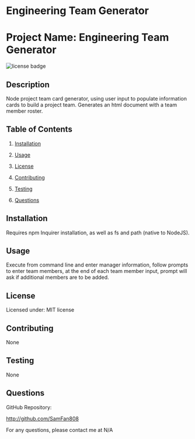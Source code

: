 # Engineering Team Generator

# Project Name: Engineering Team Generator
![license badge](https://img.shields.io/static/v1?label=license&message=MIT&color=blue)

## Description

Node project team card generator, using user input to populate information cards to build a project team. Generates an html document with a team member roster.

## Table of Contents

1. [Installation](#installation)

2. [Usage](#usage)

3. [License](#license)

4. [Contributing](#contributing)

5. [Testing](#testing)

6. [Questions](#questions)

## Installation

Requires npm Inquirer installation, as well as fs and path (native to NodeJS).

## Usage

Execute from command line and enter manager information, follow prompts to enter team members, at the end of each team member input, prompt will ask if additional members are to be added.

## License

Licensed under: MIT license

## Contributing

None

## Testing

None

## Questions

GitHub Repository:

http://github.com/SamFan808

For any questions, please contact me at N/A